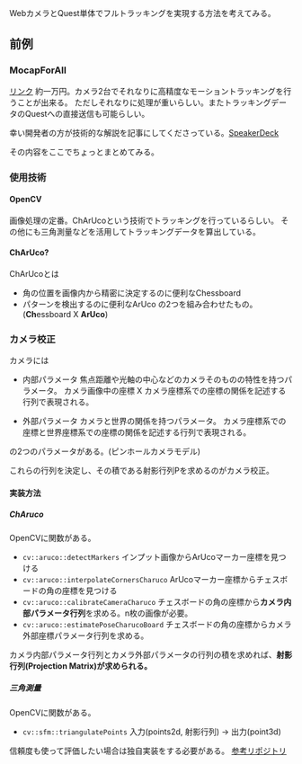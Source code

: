 WebカメラとQuest単体でフルトラッキングを実現する方法を考えてみる。

## 前例
### MocapForAll

[リンク](https://vrlab.akiya-souken.co.jp/products/mocapforall/)
約一万円。カメラ2台でそれなりに高精度なモーショントラッキングを行うことが出来る。
ただしそれなりに処理が重いらしい。またトラッキングデータのQuestへの直接送信も可能らしい。

幸い開発者の方が技術的な解説を記事にしてくださっている。[SpeakerDeck](https://speakerdeck.com/kenjiasaba/mocapforalltokong-kijia-zong-yan-falsemu-zhi-sutokoro?slide=10)

その内容をここでちょっとまとめてみる。

### 使用技術

#### OpenCV
画像処理の定番。ChArUcoという技術でトラッキングを行っているらしい。
その他にも三角測量などを活用してトラッキングデータを算出している。

#### ChArUco?
ChArUcoとは
- 角の位置を画像内から精密に決定するのに便利なChessboard
- パターンを検出するのに便利なArUco
の2つを組み合わせたもの。(**Ch**essboard X **ArUco**)

### カメラ校正

カメラには
- 内部パラメータ
焦点距離や光軸の中心などのカメラそのものの特性を持つパラメータ。
カメラ画像中の座標 X カメラ座標系での座標の関係を記述する行列で表現される。

- 外部パラメータ
カメラと世界の関係を持つパラメータ。
	カメラ座標系での座標と世界座標系での座標の関係を記述する行列で表現される。

の2つのパラメータがある。(ピンホールカメラモデル)

これらの行列を決定し、その積である射影行列Pを求めるのがカメラ校正。

#### 実装方法

##### ChAruco
OpenCVに関数がある。

- `cv::aruco::detectMarkers`
インプット画像からArUcoマーカー座標を見つける
- `cv::aruco::interpolateCornersCharuco`
ArUcoマーカー座標からチェスボードの角の座標を見つける
- `cv::aruco::calibrateCameraCharuco`
チェスボードの角の座標から**カメラ内部パラメータ行列**を求める。n枚の画像が必要。
- `cv::aruco::estimatePoseCharucoBoard`
チェスボードの角の座標からカメラ外部座標パラメータ行列を求める。

カメラ内部パラメータ行列とカメラ外部パラメータの行列の積を求めれば、**射影行列(Projection Matrix)が求められる。**

##### 三角測量
OpenCVに関数がある。

- `cv::sfm::triangulatePoints`
入力(points2d, 射影行列) -> 出力(point3d)

信頼度も使って評価したい場合は独自実装をする必要がある。
[参考リポジトリ](https://github.com/karfly/learnable-triangulation-pytorch)
